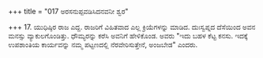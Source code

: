 +++
title = "017 ಅರಸನುಪ್ಪವಡಿಸಿದನವನೀ ಶ್ವರ"

+++
17. ಯುಧಿಷ್ಠಿರ ರಾಜ ಎದ್ದ. ರಾಜರಿಗೆ ವಿಹಿತವಾದ ಎಲ್ಲ ಕ್ರಿಯೆಗಳನ್ನು ಮಾಡಿದ. ದುಃಸ್ವಪ್ನದ ದೆಸೆಯಿಂದ ಅವನ ಮನಸ್ಸು ವ್ಯಾಕುಲಗೊಂಡಿತ್ತು. ಧೌಮ್ಯರನ್ನು ಕರೆಸಿ ಅವನಿಗೆ ಹೇಳಿಕೊಂಡ. ಅವರು "ಇದು ಬಹಳ ಕೆಟ್ಟ  ಕನಸು. ಇದಕ್ಕೆ ಉಪಶಾಂತಿಯ ಕಾರ್ಯವನ್ನು ನಮ್ಮ ಪಟ್ಟಣದಲ್ಲಿ ನೆರವೇರಿಸುತ್ತೇನೆ, ಅಂಜಬೇಡ" ಎಂದರು.